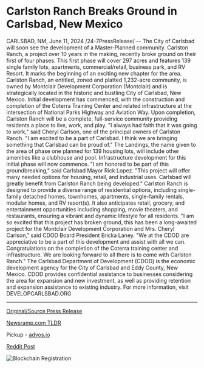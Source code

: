 # Carlston Ranch Breaks Ground in Carlsbad, New Mexico

CARLSBAD, NM, June 11, 2024 /24-7PressRelease/ -- The City of Carlsbad will soon see the development of a Master-Planned community. Carlston Ranch, a project over 10 years in the making, recently broke ground on their first of four phases. This first phase will cover 297 acres and features 139 single family lots, apartments, commercial/retail, business park, and RV Resort. It marks the beginning of an exciting new chapter for the area.  Carlston Ranch, an entitled, zoned and platted 1,232-acre community, is owned by Montclair Development Corporation (Montclair) and is strategically located in the historic and bustling City of Carlsbad, New Mexico. Initial development has commenced, with the construction and completion of the Coterra Training Center and related infrastructure at the intersection of National Parks Highway and Aviation Way. Upon completion, Carlston Ranch will be a complete, full-service community providing residents a place to live, work, and play.  "I always had faith that it was going to work," said Cheryl Carlson, one of the principal owners of Carlston Ranch. "I am excited to be a part of Carlsbad. I think we are bringing something that Carlsbad can be proud of."  The Landings, the name given to the area of phase one planned for 139 housing lots, will include other amenities like a clubhouse and pool. Infrastructure development for this initial phase will now commence.   "I am honored to be part of this groundbreaking," said Carlsbad Mayor Rick Lopez. "This project will offer many needed options for housing, retail, and industrial uses. Carlsbad will greatly benefit from Carlston Ranch being developed."  Carlston Ranch is designed to provide a diverse range of residential options, including single-family detached homes, townhomes, apartments, single-family rentals, modular homes, and RV resort(s). It also anticipates retail, grocery, and entertainment opportunities including shopping, movie theaters, and restaurants, ensuring a vibrant and dynamic lifestyle for all residents.  "I am so excited that this project has broken ground, this has been a long-awaited project for the Montclair Development Corporation and Mrs. Cheryl Carlson," said CDOD Board President Ericka Laney. "We at the CDOD are appreciative to be a part of this development and assist with all we can. Congratulations on the completion of the Coterra training center and infrastructure. We are looking forward to all there is to come with Carlston Ranch."  The Carlsbad Department of Development (CDOD) is the economic development agency for the City of Carlsbad and Eddy County, New Mexico. CDOD provides confidential assistance to businesses considering the area for expansion and new investment, as well as providing retention and expansion assistance to existing industry. For more information, visit DEVELOPCARLSBAD.ORG 

---

[Original/Source Press Release](https://www.24-7pressrelease.com/press-release/511607/carlston-ranch-breaks-ground-in-carlsbad-new-mexico)
                    

[Newsramp.com TLDR](https://newsramp.com/curated-news/exciting-news-for-carlsbad-groundbreaking-of-carlston-ranch-master-planned-community/f41db6ea2e61699fcb44f3f2b514f3f4) 


Pickup - [advos.io](https://advos.io/en/carlston-ranch-begins-development-in-carlsbad-nm/20244016)
 



[Reddit Post](https://www.reddit.com/r/RealEstate_NewsRamp/comments/1dd84oi/exciting_news_for_carlsbad_groundbreaking_of/) 



![Blockchain Registration](https://cdn.newsramp.app/24-7PressRelease/qrcode/246/11/herbqNg4.webp)